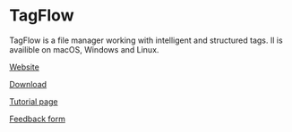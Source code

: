 # TagFlow
TagFlow is a file manager working with intelligent and structured tags. Il is availible on macOS, Windows and Linux.


[Website](www.tagflow.ch/en/)

[Download](www.tagflow.ch/en/#tf-download)

[Tutorial page](www.tagflow.ch/en/tutorial.html)

[Feedback form](https://feedback.userreport.com/8cafdf7e-889f-4369-a76f-f70356198355/)

